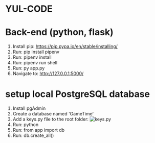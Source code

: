 # YUL-CODE

# Back-end (python, flask)

1. Install pip: https://pip.pypa.io/en/stable/installing/
2. Run: pip install pipenv
3. Run: pipenv install
4. Run: pipenv run shell
5. Run: py app.py
6. Navigate to: http://127.0.0.1:5000/

# setup local PostgreSQL database
1. Install pgAdmin
2. Create a database named 'GameTime'
3. Add a keys.py file to the root folder:
  ![keys.py](/documentation/keys_py_file.PNG)
4. Run: python
5. Run: from app import db
6. Run: db.create_all()
